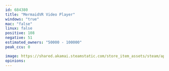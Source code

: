 ```yaml
---
id: 684380
title: "MermaidVR Video Player"
windows: "true"
mac: "false"
linux: false
positive: 108
negative: 51
estimated_owners: "50000 - 100000"
peak_ccu: 0

image: https://shared.akamai.steamstatic.com/store_item_assets/steam/apps/684380/header.jpg?t=1523611113
opinions:
---
```

